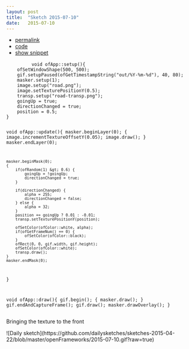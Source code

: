 ```yaml
---
layout: post
title:  "Sketch 2015-07-10"
date:   2015-07-10
---
```

<div class="code">
    <ul>
		<li><a href="{% post_url 2015-07-10-sketch %}">permalink</a></li>
		<li><a href="https://github.com/dailysketches/dailySketches/tree/master/sketches/2015-07-10">code</a></li>
		<li><a href="#" class="snippet-button">show snippet</a></li>
	</ul>
    <pre class="snippet">
        <code class="cpp">void ofApp::setup(){
    ofSetWindowShape(500, 500);
    gif.setupPaused(ofGetTimestampString("out/%Y-%m-%d"), 40, 80);
    masker.setup(1);
    image.setup("road.png");
    image.setTexturePositionY(0.5);
    transp.setup("road-transp.png");
    goingUp = true;
    directionChanged = true;
    position = 0.5;
}

void ofApp::update(){
    masker.beginLayer(0);
    {
        image.incrementTextureOffsetY(0.05);
        image.draw();
    }
    masker.endLayer(0);
    
    masker.beginMask(0);
    {
        if(ofRandom(1) &gt; 0.6) {
            goingUp = !goingUp;
            directionChanged = true;
        }
        
        if(directionChanged) {
            alpha = 255;
            directionChanged = false;
        } else {
            alpha = 32;
        }
        position += goingUp ? 0.01 : -0.01;
        transp.setTexturePositionY(position);
        
        ofSetColor(ofColor::white, alpha);
        if(ofGetFrameNum() == 0) {
            ofSetColor(ofColor::black);
        }
        ofRect(0, 0, gif.width, gif.height);
        ofSetColor(ofColor::white);
        transp.draw();
    }
    masker.endMask(0);
}

void ofApp::draw(){
    gif.begin();
    {
        masker.draw();
    }
    gif.endAndCaptureFrame();
    gif.draw();
    masker.drawOverlay();
}</code>
    </pre>
</div>
<p class="description">Bringing the texture to the front</p>
![Daily sketch](https://github.com/dailysketches/sketches-2015-04-22/blob/master/openFrameworks/2015-07-10.gif?raw=true)
